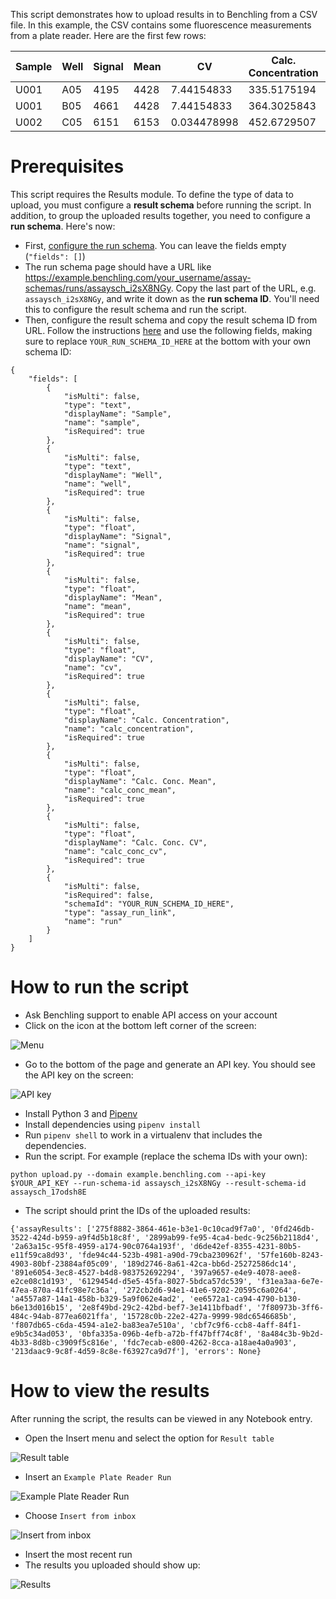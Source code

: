 This script demonstrates how to upload results in to Benchling from a CSV file. In this example, the CSV contains some fluorescence measurements from a plate reader. Here are the first few rows:

| Sample | Well | Signal | Mean | CV          | Calc. Concentration | Calc. Conc. Mean | Calc. Conc. CV |
| ------ | ---- | ------ | ---- | ----------- | ------------------- | ---------------- | -------------- |
| U001   | A05  | 4195   | 4428 | 7.44154833  | 335.5175194         | 349.9100519      | 5.816956229    |
| U001   | B05  | 4661   | 4428 | 7.44154833  | 364.3025843         | 349.9100519      | 5.816956229    |
| U002   | C05  | 6151   | 6153 | 0.034478998 | 452.6729507         | 452.7595571      | 0.027051867    |

# Prerequisites

This script requires the Results module. To define the type of data to upload, you must configure a **result schema** before running the script. In addition, to group the uploaded results together, you need to configure a **run schema**. Here's now:

- First, [configure the run schema](https://help.benchling.com/results-enterprise/configuration/configure-a-run-schema). You can leave the fields empty (`"fields": []`)
- The run schema page should have a URL like https://example.benchling.com/your_username/assay-schemas/runs/assaysch_i2sX8NGy. Copy the last part of the URL, e.g. `assaysch_i2sX8NGy`, and write it down as the **run schema ID**. You'll need this to configure the result schema and run the script.
- Then, configure the result schema and copy the result schema ID from URL. Follow the instructions [here](https://help.benchling.com/results-enterprise/configuration/configure-a-result-table) and use the following fields, making sure to replace `YOUR_RUN_SCHEMA_ID_HERE` at the bottom with your own schema ID:

```
{
    "fields": [
        {
            "isMulti": false,
            "type": "text",
            "displayName": "Sample",
            "name": "sample",
            "isRequired": true
        },
        {
            "isMulti": false,
            "type": "text",
            "displayName": "Well",
            "name": "well",
            "isRequired": true
        },
        {
            "isMulti": false,
            "type": "float",
            "displayName": "Signal",
            "name": "signal",
            "isRequired": true
        },
        {
            "isMulti": false,
            "type": "float",
            "displayName": "Mean",
            "name": "mean",
            "isRequired": true
        },
        {
            "isMulti": false,
            "type": "float",
            "displayName": "CV",
            "name": "cv",
            "isRequired": true
        },
        {
            "isMulti": false,
            "type": "float",
            "displayName": "Calc. Concentration",
            "name": "calc_concentration",
            "isRequired": true
        },
        {
            "isMulti": false,
            "type": "float",
            "displayName": "Calc. Conc. Mean",
            "name": "calc_conc_mean",
            "isRequired": true
        },
        {
            "isMulti": false,
            "type": "float",
            "displayName": "Calc. Conc. CV",
            "name": "calc_conc_cv",
            "isRequired": true
        },
        {
            "isMulti": false,
            "isRequired": false,
            "schemaId": "YOUR_RUN_SCHEMA_ID_HERE",
            "type": "assay_run_link",
            "name": "run"
        }
    ]
}
```

# How to run the script

- Ask Benchling support to enable API access on your account
- Click on the icon at the bottom left corner of the screen:

![Menu](images/user-menu.png)

- Go to the bottom of the page and generate an API key. You should see the API key on the screen:

![API key](images/api-key.png)

- Install Python 3 and [Pipenv](https://docs.pipenv.org/en/latest/)
- Install dependencies using `pipenv install`
- Run `pipenv shell` to work in a virtualenv that includes the dependencies.
- Run the script. For example (replace the schema IDs with your own):

```
python upload.py --domain example.benchling.com --api-key $YOUR_API_KEY --run-schema-id assaysch_i2sX8NGy --result-schema-id assaysch_17odsh8E
```

- The script should print the IDs of the uploaded results:

```
{'assayResults': ['275f8882-3864-461e-b3e1-0c10cad9f7a0', '0fd246db-3522-424d-b959-a9f4d5b18c8f', '2899ab99-fe95-4ca4-bedc-9c256b2118d4', '2a63a15c-95f8-4959-a174-90c0764a193f', 'd6de42ef-8355-4231-80b5-e11f59ca8d93', 'fde94c44-523b-4981-a90d-79cba230962f', '57fe160b-8243-4903-80bf-23884af05c09', '189d2746-8a61-42ca-bb6d-25272586dc14', '891e6054-3ec8-4527-b4d8-983752692294', '397a9657-e4e9-4078-aee8-e2ce08c1d193', '6129454d-d5e5-45fa-8027-5bdca57dc539', 'f31ea3aa-6e7e-47ea-870a-41fc98e7c36a', '272cb2d6-94e1-41e6-9202-20595c6a0264', 'a4557a87-14a1-458b-b329-5a9f062e4ad2', 'ee6572a1-ca94-4790-b130-b6e13d016b15', '2e8f49bd-29c2-42bd-bef7-3e1411bfbadf', '7f80973b-3ff6-484c-94ab-877ea6021ffa', '15728c0b-22e2-427a-9999-98dc6546685b', 'f807db65-c6da-4594-a1e2-ba83ea7e510a', 'cbf7c9f6-ccb8-4aff-84f1-e9b5c34ad053', '0bfa335a-096b-4efb-a72b-ff47bff74c8f', '8a484c3b-9b2d-4b33-8d8b-c3909f5c816e', 'fdc7ecab-e800-4262-8cca-a18ae4a0a903', '213daac9-9c8f-4d59-8c8e-f63927ca9d7f'], 'errors': None}
```

# How to view the results

After running the script, the results can be viewed in any Notebook entry.

- Open the Insert menu and select the option for `Result table`

![Result table](images/insert-result-table.png)

- Insert an `Example Plate Reader Run`

![Example Plate Reader Run](images/example-plate-reader-run.png)

- Choose `Insert from inbox`

![Insert from inbox](images/insert-from-inbox.png)

- Insert the most recent run
- The results you uploaded should show up:

![Results](images/results.png)

